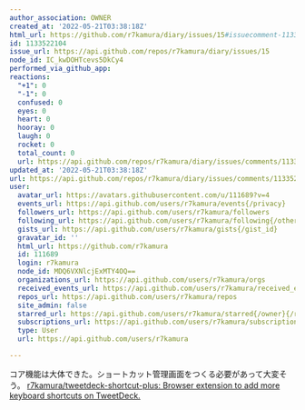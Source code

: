```yaml
---
author_association: OWNER
created_at: '2022-05-21T03:38:18Z'
html_url: https://github.com/r7kamura/diary/issues/15#issuecomment-1133522104
id: 1133522104
issue_url: https://api.github.com/repos/r7kamura/diary/issues/15
node_id: IC_kwDOHTcevs5DkCy4
performed_via_github_app: 
reactions:
  "+1": 0
  "-1": 0
  confused: 0
  eyes: 0
  heart: 0
  hooray: 0
  laugh: 0
  rocket: 0
  total_count: 0
  url: https://api.github.com/repos/r7kamura/diary/issues/comments/1133522104/reactions
updated_at: '2022-05-21T03:38:18Z'
url: https://api.github.com/repos/r7kamura/diary/issues/comments/1133522104
user:
  avatar_url: https://avatars.githubusercontent.com/u/111689?v=4
  events_url: https://api.github.com/users/r7kamura/events{/privacy}
  followers_url: https://api.github.com/users/r7kamura/followers
  following_url: https://api.github.com/users/r7kamura/following{/other_user}
  gists_url: https://api.github.com/users/r7kamura/gists{/gist_id}
  gravatar_id: ''
  html_url: https://github.com/r7kamura
  id: 111689
  login: r7kamura
  node_id: MDQ6VXNlcjExMTY4OQ==
  organizations_url: https://api.github.com/users/r7kamura/orgs
  received_events_url: https://api.github.com/users/r7kamura/received_events
  repos_url: https://api.github.com/users/r7kamura/repos
  site_admin: false
  starred_url: https://api.github.com/users/r7kamura/starred{/owner}{/repo}
  subscriptions_url: https://api.github.com/users/r7kamura/subscriptions
  type: User
  url: https://api.github.com/users/r7kamura

---
```

コア機能は大体できた。ショートカット管理画面をつくる必要があって大変そう。
[r7kamura/tweetdeck-shortcut-plus: Browser extension to add more keyboard shortcuts on TweetDeck.](https://github.com/r7kamura/tweetdeck-shortcut-plus)